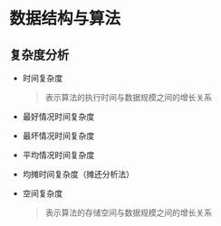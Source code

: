 # 数据结构与算法

## 复杂度分析

* 时间复杂度

  > 表示算法的执行时间与数据规模之间的增长关系

* 最好情况时间复杂度
* 最坏情况时间复杂度
* 平均情况时间复杂度
* 均摊时间复杂度（摊还分析法）
* 空间复杂度

  > 表示算法的存储空间与数据规模之间的增长关系

